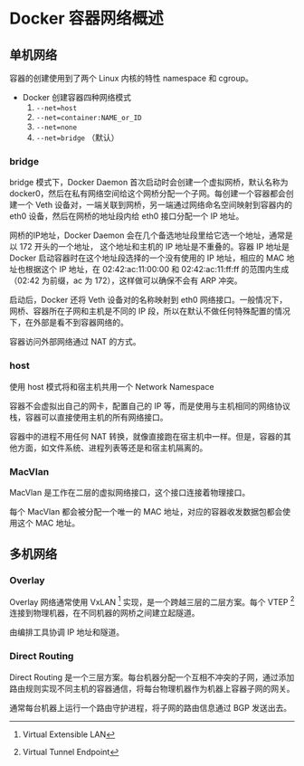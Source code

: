 # Docker 容器网络概述
## 单机网络
容器的创建使用到了两个 Linux 内核的特性 namespace 和 cgroup。

- Docker 创建容器四种网络模式
  1. `--net=host`
  2. `--net=container:NAME_or_ID`
  3. `--net=none`
  4. `--net=bridge` （默认）

### bridge
bridge 模式下，Docker Daemon 首次启动时会创建一个虚拟网桥，默认名称为 docker0，然后在私有网络空间给这个网桥分配一个子网。每创建一个容器都会创建一个 Veth 设备对，一端关联到网桥，另一端通过网络命名空间映射到容器内的 eth0 设备，然后在网桥的地址段内给 eth0 接口分配一个 IP 地址。

网桥的IP地址，Docker Daemon 会在几个备选地址段里给它选一个地址，通常是以 172 开头的一个地址， 这个地址和主机的 IP 地址是不重叠的。容器 IP 地址是 Docker 启动容器时在这个地址段选择的一个没有使用的 IP 地址，相应的 MAC 地址也根据这个 IP 地址，在 02:42:ac:11:00:00 和 02:42:ac:11:ff:ff 的范围内生成（02:42 为前缀，ac 为 172），这样做可以确保不会有 ARP 冲突。

启动后，Docker 还将 Veth 设备对的名称映射到 eth0 网络接口。一般情况下，网桥、容器所在子网和主机是不同的 IP 段，所以在默认不做任何特殊配置的情况下，在外部是看不到容器网络的。

容器访问外部网络通过 NAT 的方式。

### host
使用 host 模式将和宿主机共用一个 Network Namespace

容器不会虚拟出自己的网卡，配置自己的 IP 等，而是使用与主机相同的网络协议栈，容器可以直接使用主机的所有网络接口。

容器中的进程不用任何 NAT 转换，就像直接跑在宿主机中一样。但是，容器的其他方面，如文件系统、进程列表等还是和宿主机隔离的。

### MacVlan
MacVlan 是工作在二层的虚拟网络接口，这个接口连接着物理接口。

每个 MacVlan 都会被分配一个唯一的 MAC 地址，对应的容器收发数据包都会使用这个 MAC 地址。


## 多机网络
### Overlay
Overlay 网络通常使用 VxLAN [^1] 实现，是一个跨越三层的二层方案。每个 VTEP [^2] 连接到物理机器，在不同机器的网桥之间建立起隧道。

由编排工具协调 IP 地址和隧道。

### Direct Routing
Direct Routing 是一个三层方案。每台机器分配一个互相不冲突的子网，通过添加路由规则实现不同主机的容器通信，将每台物理机器作为机器上容器子网的网关。

通常每台机器上运行一个路由守护进程，将子网的路由信息通过 BGP 发送出去。


[^1]: Virtual Extensible LAN
[^2]: Virtual Tunnel Endpoint